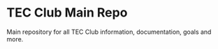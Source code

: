 TEC Club Main Repo
=============

Main repository for all TEC Club information, documentation, goals and more.
